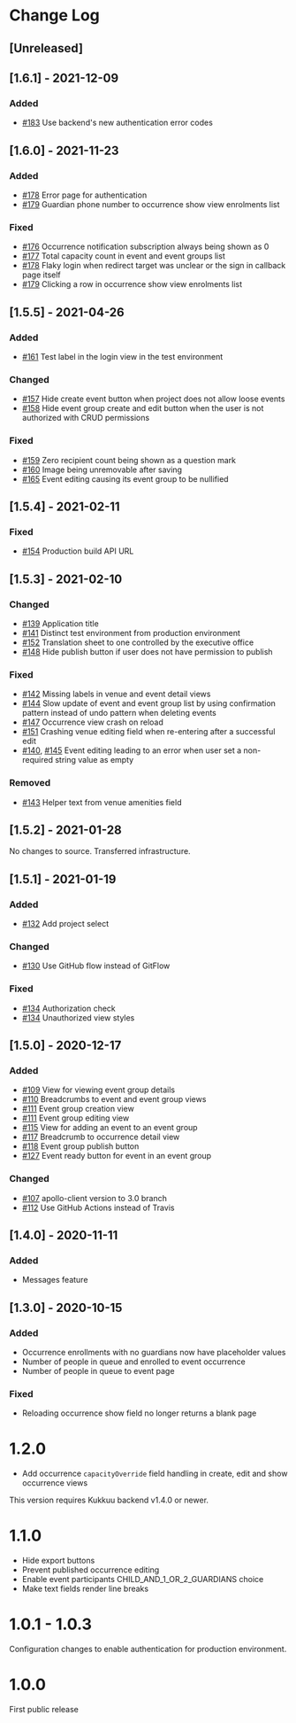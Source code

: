 # Change Log

## [Unreleased]

## [1.6.1] - 2021-12-09

### Added

- [#183](https://github.com/City-of-Helsinki/kukkuu-admin/pull/183) Use backend's new authentication error codes

## [1.6.0] - 2021-11-23

### Added

- [#178](https://github.com/City-of-Helsinki/kukkuu-admin/pull/178) Error page for authentication
- [#179](https://github.com/City-of-Helsinki/kukkuu-admin/pull/179) Guardian phone number to occurrence show view enrolments list

### Fixed

- [#176](https://github.com/City-of-Helsinki/kukkuu-admin/pull/176) Occurrence notification subscription always being shown as 0
- [#177](https://github.com/City-of-Helsinki/kukkuu-admin/pull/177) Total capacity count in event and event groups list
- [#178](https://github.com/City-of-Helsinki/kukkuu-admin/pull/178) Flaky login when redirect target was unclear or the sign in callback page itself
- [#179](https://github.com/City-of-Helsinki/kukkuu-admin/pull/179) Clicking a row in occurrence show view enrolments list

## [1.5.5] - 2021-04-26

### Added

- [#161](https://github.com/City-of-Helsinki/kukkuu-admin/pull/161) Test label in the login view in the test environment

### Changed

- [#157](https://github.com/City-of-Helsinki/kukkuu-admin/pull/157) Hide create event button when project does not allow loose events
- [#158](https://github.com/City-of-Helsinki/kukkuu-admin/pull/158) Hide event group create and edit button when the user is not authorized with CRUD permissions

### Fixed

- [#159](https://github.com/City-of-Helsinki/kukkuu-admin/pull/159) Zero recipient count being shown as a question mark
- [#160](https://github.com/City-of-Helsinki/kukkuu-admin/pull/160) Image being unremovable after saving
- [#165](https://github.com/City-of-Helsinki/kukkuu-admin/pull/165) Event editing causing its event group to be nullified

## [1.5.4] - 2021-02-11

### Fixed

- [#154](https://github.com/City-of-Helsinki/kukkuu-admin/pull/154) Production build API URL

## [1.5.3] - 2021-02-10

### Changed

- [#139](https://github.com/City-of-Helsinki/kukkuu-admin/pull/139) Application title
- [#141](https://github.com/City-of-Helsinki/kukkuu-admin/pull/141) Distinct test environment from production environment
- [#152](https://github.com/City-of-Helsinki/kukkuu-admin/pull/152) Translation sheet to one controlled by the executive office
- [#148](https://github.com/City-of-Helsinki/kukkuu-admin/pull/148) Hide publish button if user does not have permission to publish

### Fixed

- [#142](https://github.com/City-of-Helsinki/kukkuu-admin/pull/142) Missing labels in venue and event detail views
- [#144](https://github.com/City-of-Helsinki/kukkuu-admin/pull/144) Slow update of event and event group list by using confirmation pattern instead of undo pattern when deleting events
- [#147](https://github.com/City-of-Helsinki/kukkuu-admin/pull/147) Occurrence view crash on reload
- [#151](https://github.com/City-of-Helsinki/kukkuu-admin/pull/151) Crashing venue editing field when re-entering after a successful edit
- [#140](https://github.com/City-of-Helsinki/kukkuu-admin/pull/140), [#145](https://github.com/City-of-Helsinki/kukkuu-admin/pull/145) Event editing leading to an error when user set a non-required string value as empty

### Removed

- [#143](https://github.com/City-of-Helsinki/kukkuu-admin/pull/143) Helper text from venue amenities field

## [1.5.2] - 2021-01-28

No changes to source. Transferred infrastructure.

## [1.5.1] - 2021-01-19

### Added

- [#132](https://github.com/City-of-Helsinki/kukkuu-admin/pull/132) Add project select

### Changed

- [#130](https://github.com/City-of-Helsinki/kukkuu-admin/pull/130) Use GitHub flow instead of GitFlow

### Fixed

- [#134](https://github.com/City-of-Helsinki/kukkuu-admin/pull/134) Authorization check
- [#134](https://github.com/City-of-Helsinki/kukkuu-admin/pull/134) Unauthorized view styles

## [1.5.0] - 2020-12-17

### Added

- [#109](https://github.com/City-of-Helsinki/kukkuu-admin/pull/109) View for viewing event group details
- [#110](https://github.com/City-of-Helsinki/kukkuu-admin/pull/110) Breadcrumbs to event and event group views
- [#111](https://github.com/City-of-Helsinki/kukkuu-admin/pull/111) Event group creation view
- [#111](https://github.com/City-of-Helsinki/kukkuu-admin/pull/111) Event group editing view
- [#115](https://github.com/City-of-Helsinki/kukkuu-admin/pull/115) View for adding an event to an event group
- [#117](https://github.com/City-of-Helsinki/kukkuu-admin/pull/117) Breadcrumb to occurrence detail view
- [#118](https://github.com/City-of-Helsinki/kukkuu-admin/pull/118) Event group publish button
- [#127](https://github.com/City-of-Helsinki/kukkuu-admin/pull/127) Event ready button for event in an event group

### Changed

- [#107](https://github.com/City-of-Helsinki/kukkuu-admin/pull/107) apollo-client version to 3.0 branch
- [#112](https://github.com/City-of-Helsinki/kukkuu-admin/pull/112) Use GitHub Actions instead of Travis

## [1.4.0] - 2020-11-11

### Added

- Messages feature

## [1.3.0] - 2020-10-15

### Added

- Occurrence enrollments with no guardians now have placeholder values
- Number of people in queue and enrolled to event occurrence
- Number of people in queue to event page

### Fixed

- Reloading occurrence show field no longer returns a blank page

# 1.2.0

- Add occurrence `capacityOverride` field handling in create, edit and show occurrence views

This version requires Kukkuu backend v1.4.0 or newer.

# 1.1.0

- Hide export buttons
- Prevent published occurrence editing
- Enable event participants CHILD_AND_1_OR_2_GUARDIANS choice
- Make text fields render line breaks

# 1.0.1 - 1.0.3

Configuration changes to enable authentication for production environment.

# 1.0.0

First public release
